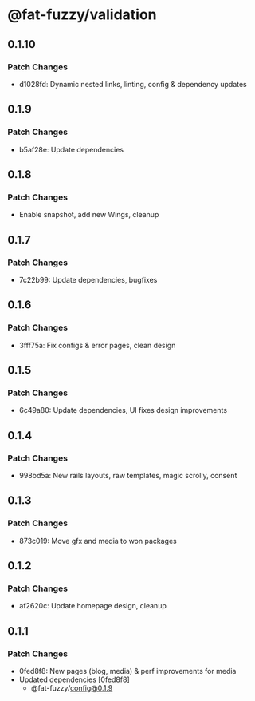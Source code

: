 # @fat-fuzzy/validation

## 0.1.10

### Patch Changes

- d1028fd: Dynamic nested links, linting, config & dependency updates

## 0.1.9

### Patch Changes

- b5af28e: Update dependencies

## 0.1.8

### Patch Changes

- Enable snapshot, add new Wings, cleanup

## 0.1.7

### Patch Changes

- 7c22b99: Update dependencies, bugfixes

## 0.1.6

### Patch Changes

- 3fff75a: Fix configs & error pages, clean design

## 0.1.5

### Patch Changes

- 6c49a80: Update dependencies, UI fixes design improvements

## 0.1.4

### Patch Changes

- 998bd5a: New rails layouts, raw templates, magic scrolly, consent

## 0.1.3

### Patch Changes

- 873c019: Move gfx and media to won packages

## 0.1.2

### Patch Changes

- af2620c: Update homepage design, cleanup

## 0.1.1

### Patch Changes

- 0fed8f8: New pages (blog, media) & perf improvements for media
- Updated dependencies [0fed8f8]
  - @fat-fuzzy/config@0.1.9
